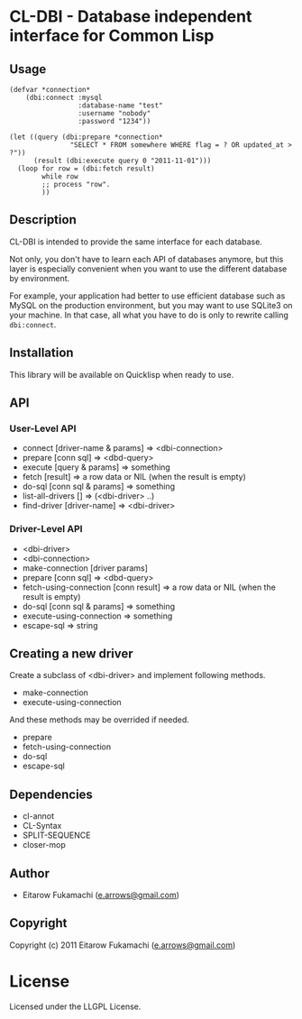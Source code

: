 # CL-DBI - Database independent interface for Common Lisp

## Usage

    (defvar *connection*
        (dbi:connect :mysql
                     :database-name "test"
                     :username "nobody"
                     :password "1234"))

    (let ((query (dbi:prepare *connection*
                   "SELECT * FROM somewhere WHERE flag = ? OR updated_at > ?"))
          (result (dbi:execute query 0 "2011-11-01")))
      (loop for row = (dbi:fetch result)
            while row
            ;; process "row".
            ))

## Description

CL-DBI is intended to provide the same interface for each database.

Not only, you don't have to learn each API of databases anymore, but this layer is especially convenient when you want to use the different database by environment.

For example, your application had better to use efficient database such as MySQL on the production environment, but you may want to use SQLite3 on your machine. In that case, all what you have to do is only to rewrite calling `dbi:connect`.

## Installation

This library will be available on Quicklisp when ready to use.

## API

### User-Level API

* connect [driver-name &amp; params] =&gt; &lt;dbi-connection&gt;
* prepare [conn sql] =&gt; &lt;dbd-query&gt;
* execute [query &amp; params] =&gt; something
* fetch [result] =&gt; a row data or NIL (when the result is empty)
* do-sql [conn sql &amp; params] =&gt; something
* list-all-drivers [] =&gt; (&lt;dbi-driver&gt; ..)
* find-driver [driver-name] =&gt; &lt;dbi-driver&gt;

### Driver-Level API

* &lt;dbi-driver&gt;
* &lt;dbi-connection&gt;
* make-connection [driver params]
* prepare [conn sql] =&gt; &lt;dbd-query&gt;
* fetch-using-connection [conn result] =&gt; a row data or NIL (when the result is empty)
* do-sql [conn sql &amp; params] =&gt; something
* execute-using-connection =&gt; something
* escape-sql =&gt; string

## Creating a new driver

Create a subclass of &lt;dbi-driver&gt; and implement following methods.

* make-connection
* execute-using-connection

And these methods may be overrided if needed.

* prepare
* fetch-using-connection
* do-sql
* escape-sql

## Dependencies

* cl-annot
* CL-Syntax
* SPLIT-SEQUENCE
* closer-mop

## Author

* Eitarow Fukamachi (e.arrows@gmail.com)

## Copyright

Copyright (c) 2011 Eitarow Fukamachi (e.arrows@gmail.com)

# License

Licensed under the LLGPL License.

